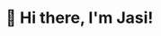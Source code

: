 # 👋 Hi there, I'm Jasi!

<!--
"Full Stack Developer from Kyrgyzstan 🇰🇬 | I build modern and responsive web applications."

## Skills

### Languages
- ![JavaScript](https://img.shields.io/badge/-JavaScript-F7DF1E?logo=javascript&logoColor=black&style=flat-square)
- ![TypeScript](https://img.shields.io/badge/-TypeScript-3178C6?logo=typescript&logoColor=white&style=flat-square)
- ![Python](https://img.shields.io/badge/-Python-3776AB?logo=python&logoColor=white&style=flat-square)

### Frontend
- ![React](https://img.shields.io/badge/-React-61DAFB?logo=react&logoColor=black&style=flat-square)
- ![Redux](https://img.shields.io/badge/-Redux-764ABC?logo=redux&logoColor=white&style=flat-square)
- ![HTML5](https://img.shields.io/badge/-HTML5-E34F26?logo=html5&logoColor=white&style=flat-square)
- ![CSS3](https://img.shields.io/badge/-CSS3-1572B6?logo=css3&logoColor=white&style=flat-square)

### Backend
- ![Node.js](https://img.shields.io/badge/-Node.js-339933?logo=node.js&logoColor=white&style=flat-square)
- ![Express](https://img.shields.io/badge/-Express-000000?logo=express&logoColor=white&style=flat-square)

### Tools & Platforms
- ![Git](https://img.shields.io/badge/-Git-F05032?logo=git&logoColor=white&style=flat-square)
- ![GitHub](https://img.shields.io/badge/-GitHub-181717?logo=github&logoColor=white&style=flat-square)
- ![Docker](https://img.shields.io/badge/-Docker-2496ED?logo=docker&logoColor=white&style=flat-square)


## Projects
- [My Portfolio](https://your-portfolio-link.com) - A personal website to showcase my skills and projects.
- [Task Manager App](https://github.com/username/task-manager) - A React and Node.js app for managing daily tasks.

## GitHub Stats
![Jasi's GitHub stats](https://github-readme-stats.vercel.app/api?username=your-github-username&show_icons=true&theme=radical)


-->
